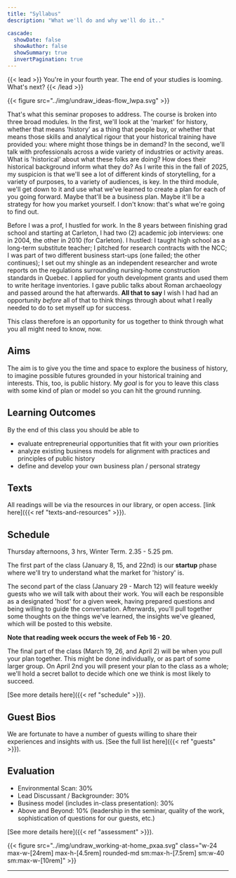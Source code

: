 ```yaml
---
title: "Syllabus"
description: "What we'll do and why we'll do it.."

cascade:
  showDate: false
  showAuthor: false
  showSummary: true
  invertPagination: true
---
```


{{< lead >}}
You're in your fourth year. The end of your studies is looming. What's next? 
{{< /lead >}}

{{< figure src="../img/undraw_ideas-flow_lwpa.svg" >}}
 
That's what this seminar proposes to address. The course is broken into three broad modules. In the first, we'll look at the 'market' for history, whether that means 'history' as a thing that people buy, or whether that means those skills and analytical rigour that your historical training have provided you: where might those things be in demand? In the second, we'll talk with professionals across a wide variety of industries or activity areas. What is 'historical' about what these folks are doing? How does their historical background inform what they do? As I write this in the fall of 2025, my suspicion is that we'll see a lot of different kinds of storytelling, for a variety of purposes, to a variety of audiences, is key. In the third module, we'll get down to it and use what we've learned to create a plan for each of you going forward. Maybe that'll be a business plan. Maybe it'll be a strategy for how you market yourself. I don't know: that's what we're going to find out.

Before I was a prof, I hustled for work. In the 8 years between finishing grad school and starting at Carleton, I had two (2) academic job interviews: one in 2004, the other in 2010 (for Carleton). I hustled: I taught high school as a long-term substitute teacher; I pitched for research contracts with the NCC; I was part of two different business start-ups (one failed; the other continues); I set out my shingle as an independent researcher and wrote reports on the regulations surrounding nursing-home construction standards in Quebec. I applied for youth development grants and used them to write heritage inventories. I gave public talks about Roman archaeology and passed around the hat afterwards. **All that to say** I wish I had had an opportunity _before_ all of that to think things through about what I really needed to do to set myself up for success.

This class therefore is an opportunity for us together to think through what you all might need to know, now.

## Aims

The aim is to give you the time and space to explore the business of history, to imagine possible futures grounded in your historical training and interests. This, too, is public history. My *goal* is for you to leave this class with some kind of plan or model so you can hit the ground running.

## Learning Outcomes

By the end of this class you should be able to
- evaluate entrepreneurial opportunities that fit with your own priorities
- analyze existing business models for alignment with practices and principles of public history
- define and develop your own business plan / personal strategy 

## Texts

All readings will be via the resources in our library, or open access. 
[link here]({{< ref "texts-and-resources" >}}).

## Schedule

Thursday afternoons, 3 hrs, Winter Term. 2.35 - 5.25 pm. 

The first part of the class (January 8, 15, and 22nd) is our **startup** phase where we'll try to understand what the market for 'history' is.

The second part of the class (January 29 - March 12) will feature weekly guests who we will talk with about their work. You will each be responsible as a designated 'host' for a given week, having prepared questions and being willing to guide the conversation. Afterwards, you'll pull together some thoughts on the things we've learned, the insights we've gleaned, which will be posted to this website.

**Note that reading week occurs the week of Feb 16 - 20**.

The final part of the class (March 19, 26, and April 2) will be when you pull your plan together. This might be done individually, or as part of some larger group. On April 2nd you will present your plan to the class as a whole; we'll hold a secret ballot to decide which one we think is most likely to succeed.

[See more details here]({{< ref "schedule" >}}).

## Guest Bios

We are fortunate to have a number of guests willing to share their experiences and insights with us. [See the full list here]({{< ref "guests" >}}).

## Evaluation

- Environmental Scan: 30%
- Lead Discussant / Backgrounder: 30%
- Business model (includes in-class presentation): 30%
- Above and Beyond: 10% (leadership in the seminar, quality of the work, sophistication of questions for our guests, etc.)

[See more details here]({{< ref "assessment" >}}).

{{< figure src="../img/undraw_working-at-home_pxaa.svg" class="w-24 max-w-[24rem] max-h-[4.5rem] rounded-md sm:max-h-[7.5rem] sm:w-40 sm:max-w-[10rem]" >}}



---
